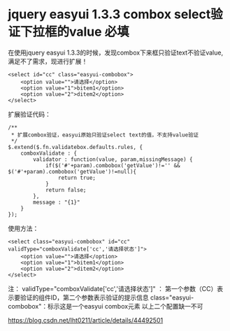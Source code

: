 # jquery easyui 1.3.3 combox select验证下拉框的value 必填

 

在使用jquery easyui 1.3.3的时候，发现combox下来框只验证text不验证value,满足不了需求，现进行扩展！

```
<select id="cc" class="easyui-combobox">     
    <option value="">请选择</option>     
    <option value="1">bitem1</option>     
    <option value="2">ditem2</option>       
</select>  
```

扩展验证代码：

```
/** 
 * 扩展combox验证，easyui原始只验证select text的值，不支持value验证 
 */  
$.extend($.fn.validatebox.defaults.rules, {  
    comboxValidate : {  
        validator : function(value, param,missingMessage) {  
            if($('#'+param).combobox('getValue')!='' && $('#'+param).combobox('getValue')!=null){  
                return true;  
            }  
            return false;  
        },  
        message : "{1}"  
    }  
});  
```

使用方法：

```
<select class="easyui-combobox" id="cc" validType="comboxValidate['cc','请选择状态']">     
    <option value="">请选择</option>     
    <option value="1">bitem1</option>     
    <option value="2">ditem2</option>       
</select>    
```

注： validType="comboxValidate['cc','请选择状态']" ： 第一个参数（CC）表示要验证的组件ID，第二个参数表示验证的提示信息 class="easyui-combobox"：标示这是一个easyui combox元素 以上二个配置缺一不可





https://blog.csdn.net/lht0211/article/details/44492501